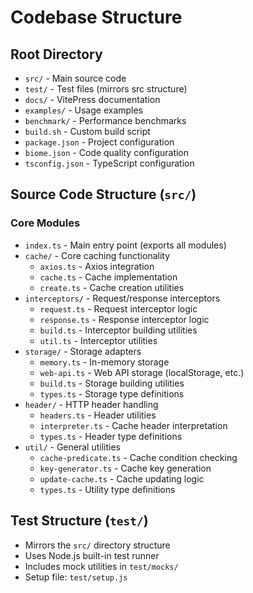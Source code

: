 # Codebase Structure

## Root Directory

- `src/` - Main source code
- `test/` - Test files (mirrors src structure)
- `docs/` - VitePress documentation
- `examples/` - Usage examples
- `benchmark/` - Performance benchmarks
- `build.sh` - Custom build script
- `package.json` - Project configuration
- `biome.json` - Code quality configuration
- `tsconfig.json` - TypeScript configuration

## Source Code Structure (`src/`)

### Core Modules

- `index.ts` - Main entry point (exports all modules)
- `cache/` - Core caching functionality
  - `axios.ts` - Axios integration
  - `cache.ts` - Cache implementation
  - `create.ts` - Cache creation utilities
- `interceptors/` - Request/response interceptors
  - `request.ts` - Request interceptor logic
  - `response.ts` - Response interceptor logic
  - `build.ts` - Interceptor building utilities
  - `util.ts` - Interceptor utilities
- `storage/` - Storage adapters
  - `memory.ts` - In-memory storage
  - `web-api.ts` - Web API storage (localStorage, etc.)
  - `build.ts` - Storage building utilities
  - `types.ts` - Storage type definitions
- `header/` - HTTP header handling
  - `headers.ts` - Header utilities
  - `interpreter.ts` - Cache header interpretation
  - `types.ts` - Header type definitions
- `util/` - General utilities
  - `cache-predicate.ts` - Cache condition checking
  - `key-generator.ts` - Cache key generation
  - `update-cache.ts` - Cache updating logic
  - `types.ts` - Utility type definitions

## Test Structure (`test/`)

- Mirrors the `src/` directory structure
- Uses Node.js built-in test runner
- Includes mock utilities in `test/mocks/`
- Setup file: `test/setup.js`
